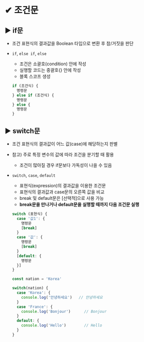 # ✔ 조건문
  
## ▶ if문

- 조건 표현식의 결과값을 Boolean 타입으로 변환 후 참/거짓을 판단

- `if`, `else if`, `else`
  
  - 조건은 소괄호(condition) 안에 작성
  - 실행할 코드는 중괄호{} 안에 작성
  - 블록 스코프 생성
  
  ```javascript
  if (조건식) {
    명령문
  } else if (조건식) {
    명령문
  } else {
    명령문
  }
  ```

  
## ▶ switch문

- 조건 표현식의 결과값이 어느 값(case)에 해당하는지 판별
- 참고) 주로 특정 변수의 값에 따라 조건을 분기할 때 활용
  - 조건이 많아질 경우 if문보다 가독성이 나을 수 있음

- `switch`, `case`, `default`
  
  - 표현식(expression)의 결과값을 이용한 조건문
  - 표현식의 결과값과 case문의 오른쪽 값을 비교
  - break 및 default문은 [선택적]으로 사용 가능
  - **break문을 만나거나 default문을 실행할 때까지 다음 조건문 실행**

  ```javascript
  switch (표현식) {
    case '값1': {
      명령문
      [break]
    }
    case '값': {
      명령문
      [break]
    }
    [default: {
      명령문
    }]
  }
  ```

  ```javascript
  const nation = 'Korea'

  switch(nation) {
    case 'Korea': {
      console.log('안녕하세요')   // 안녕하세요
    }
    case 'France': {
      console.log('Bonjour')      // Bonjour
    }
    default: {
      console.log('Hello')        // Hello
    }
  }
  ```